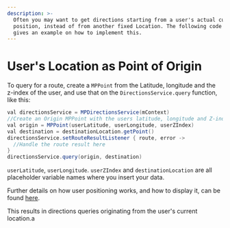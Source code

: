 ```yaml
---
description: >-
  Often you may want to get directions starting from a user's actual current
  position, instead of from another fixed Location. The following code snippet
  gives an example on how to implement this.
---
```


# User's Location as Point of Origin

To query for a route, create a `MPPoint` from the Latitude, longitude and the z-index of the user, and use that on the `DirectionsService.query` function, like this:

```java
val directionsService = MPDirectionsService(mContext)
//Create an Origin MPPoint with the users latitude, longitude and Z-index. If no Z-index is available just use 0.0
val origin = MPPoint(userLatitude, userLongitude, userZIndex)
val destination = destinationLocation.getPoint()
directionsService.setRouteResultListener { route, error ->
  //Handle the route result here
}
directionsService.query(origin, destination)
```

`userLatitude`, `userLongitude`. `userZIndex` and `destinationLocation` are all placeholder variable names where you insert your data.

Further details on how user positioning works, and how to display it, can be found [here](https://docs.mapsindoors.com/blue-dot/).

This results in directions queries originating from the user's current location.a
